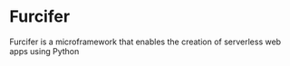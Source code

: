 # Furcifer

Furcifer is a microframework that enables the creation of serverless web apps using Python